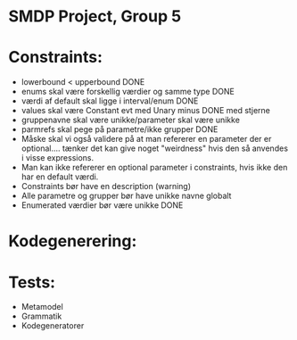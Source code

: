 # SMDP Project, Group 5

# Constraints:
* lowerbound < upperbound DONE
* enums skal være forskellig værdier og samme type DONE
* værdi af default skal ligge i interval/enum DONE
* values skal være Constant evt med Unary minus DONE med stjerne
* gruppenavne skal være unikke/parameter skal være unikke 
* parmrefs skal pege på parametre/ikke grupper DONE
* Måske skal vi også validere på at man refererer en parameter der er optional.... tænker det kan give noget "weirdness" hvis den så anvendes i visse expressions.
* Man kan ikke refererer en optional parameter i constraints, hvis ikke den har en default værdi.
* Constraints bør have en description (warning)
* Alle parametre og grupper bør have unikke navne globalt
* Enumerated værdier bør være unikke DONE


# Kodegenerering:


# Tests:
* Metamodel
* Grammatik
* Kodegeneratorer

